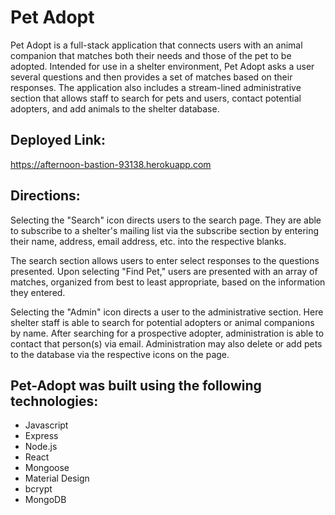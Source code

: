 # Pet Adopt

Pet Adopt is a full-stack application that connects users with an animal companion that matches both their needs and those of the pet to be adopted. Intended for use in a shelter environment, Pet Adopt asks a user several questions and then provides a set of matches based on their responses. The application also includes a stream-lined administrative section that allows staff to search for pets and users, contact potential adopters, and add animals to the shelter database.

## Deployed Link:

https://afternoon-bastion-93138.herokuapp.com

## Directions:

Selecting the "Search" icon directs users to the search page. They are able to subscribe to a shelter's mailing list via the subscribe section by entering their name, address, email address, etc. into the respective blanks.

The search section allows users to enter select responses to the questions presented. Upon selecting "Find Pet," users are presented with an array of matches, organized from best to least appropriate, based on the information they entered.

Selecting the "Admin" icon directs a user to the administrative section. Here shelter staff is able to search for potential adopters or animal companions by name. After searching for a prospective adopter, administration is able to contact that person(s) via email. Administration may also delete or add pets to the database via the respective icons on the page.

## Pet-Adopt was built using the following technologies:

* Javascript
* Express
* Node.js
* React
* Mongoose
* Material Design
* bcrypt
* MongoDB

